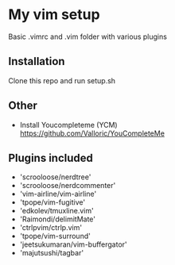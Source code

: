 # My vim setup
Basic .vimrc and .vim folder with various plugins

## Installation
Clone this repo and run setup.sh

## Other
- Install Youcompleteme (YCM) https://github.com/Valloric/YouCompleteMe

## Plugins included
- 'scrooloose/nerdtree'
- 'scrooloose/nerdcommenter'
- 'vim-airline/vim-airline'
- 'tpope/vim-fugitive'
- 'edkolev/tmuxline.vim'
- 'Raimondi/delimitMate'
- 'ctrlpvim/ctrlp.vim'
- 'tpope/vim-surround'
- 'jeetsukumaran/vim-buffergator'
- 'majutsushi/tagbar'
